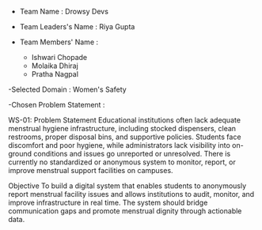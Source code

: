 - Team Name : Drowsy Devs

- Team Leaders's Name : Riya Gupta
- Team Members' Name :
  - Ishwari Chopade
  - Molaika Dhiraj
  - Pratha Nagpal
    
-Selected Domain : Women's Safety

-Chosen Problem Statement :

   WS-01:
Problem Statement
Educational institutions often lack adequate menstrual hygiene infrastructure,
including stocked dispensers, clean restrooms, proper disposal bins, and supportive
policies. Students face discomfort and poor hygiene, while administrators lack
visibility into on-ground conditions and issues go unreported or unresolved. There is
currently no standardized or anonymous system to monitor, report, or improve
menstrual support facilities on campuses.

Objective
To build a digital system that enables students to anonymously report menstrual
facility issues and allows institutions to audit, monitor, and improve infrastructure in
real time. The system should bridge communication gaps and promote menstrual
dignity through actionable data.
